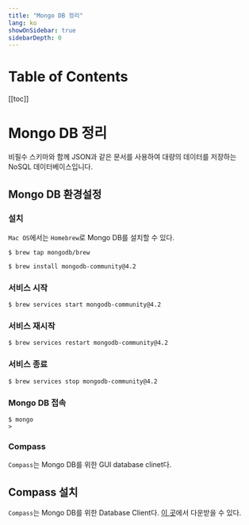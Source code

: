 ```yaml
---
title: "Mongo DB 정리"
lang: ko
showOnSidebar: true
sidebarDepth: 0
---
```

# Table of Contents
[[toc]]

# Mongo DB 정리
비필수 스키마와 함께 JSON과 같은 문서를 사용하여 대량의 데이터를 저장하는 NoSQL 데이터베이스입니다. 

## Mongo DB 환경설정

### 설치
`Mac OS`에서는 `Homebrew`로 Mongo DB를 설치할 수 있다.
``` shellsession
$ brew tap mongodb/brew

$ brew install mongodb-community@4.2
```


### 서비스 시작
``` shellsession
$ brew services start mongodb-community@4.2 
```

### 서비스 재시작
``` shellsession
$ brew services restart mongodb-community@4.2
```

### 서비스 종료
``` shellsession
$ brew services stop mongodb-community@4.2
```

### Mongo DB 접속
``` shellsession
$ mongo
> 
```

### Compass
`Compass`는 Mongo DB를 위한 GUI database clinet다.


## Compass 설치
`Compass`는 Mongo DB를 위한 Database Client다. [이 곳](https://www.mongodb.com/try/download/compass)에서 다운받을 수 있다.
